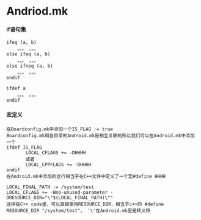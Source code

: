# Andriod.mk

#### if语句集

	ifeq (a, b)
		。。。 。。。
	else ifeq (a, b)
		。。。 。。。
	else ifneq (a, b)
		。。。 。。。
	endif
	
	ifdef a
		。。。 。。。
	endif
	
#### 宏定义

	在Boardconfig.mk中添加一个IS_FLAG := true
	Boardconfig.mk和各目录的Android.mk是相互关联的所以我们可以在Android.mk中添加一个
	ifdef IS_FLAG
           LOCAL_CFLAGS += -DHHHH
           或者
           LOCAL_CPPFLAGS += -DHHHH
	endif
	在Android.mk中添加的这行相当于在C++文件中定义了一个宏#define HHHH

	LOCAL_FINAL_PATH := /system/test  
	LOCAL_CFLAGS += -Wno-unused-parameter -DRESOURCE_DIR="\"$(LOCAL_FINAL_PATH)\"" 
	这样在C++ code里，可以直接使用RESOURCE_DIR，相当于c++的 #define  RESOURCE_DIR "/system/test"， '\'在Android.mk里是转义符  
  
	 
